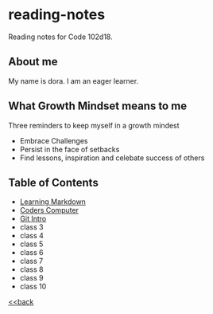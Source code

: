 # reading-notes
Reading notes for Code 102d18.

## About me
My name is dora. I am an eager learner.

## What Growth Mindset means to me

Three reminders to keep myself in a growth mindest
- Embrace Challenges
- Persist in the face of setbacks
- Find lessons, inspiration and celebate success of others

## Table of Contents
- [Learning Markdown](learning_markdown.md)
- [Coders Computer](coders_computer.md)
- [Git Intro](git_intro.md)
- class 3
- class 4
- class 5
- class 6 
- class 7
- class 8
- class 9
- class 10

[<<back](Coders_Computer.md)
